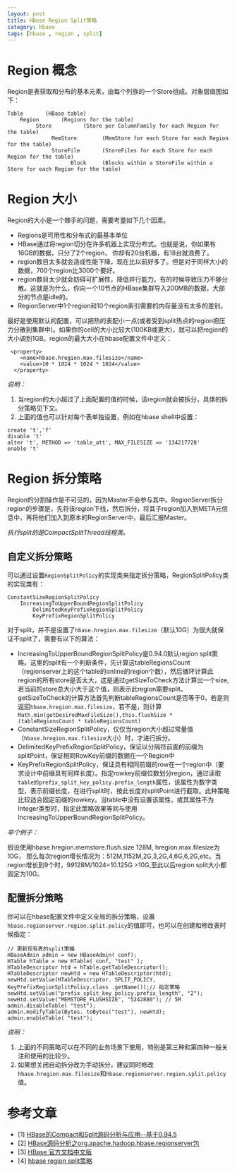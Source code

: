 ```yaml
---
layout: post
title: HBase Region Split策略
category: hbase
tags: [hbase , region , split]
---
```


# Region 概念

Region是表获取和分布的基本元素，由每个列族的一个Store组成。对象层级图如下：

```
Table       (HBase table)
    Region       (Regions for the table)
         Store          (Store per ColumnFamily for each Region for the table)
              MemStore        (MemStore for each Store for each Region for the table)
              StoreFile       (StoreFiles for each Store for each Region for the table)
                    Block     (Blocks within a StoreFile within a Store for each Region for the table)
```

# Region 大小

Region的大小是一个棘手的问题，需要考量如下几个因素。

- Regions是可用性和分布式的最基本单位
- HBase通过将region切分在许多机器上实现分布式。也就是说，你如果有16GB的数据，只分了2个region， 你却有20台机器，有18台就浪费了。
- region数目太多就会造成性能下降，现在比以前好多了。但是对于同样大小的数据，700个region比3000个要好。
- region数目太少就会妨碍可扩展性，降低并行能力。有的时候导致压力不够分散。这就是为什么，你向一个10节点的HBase集群导入200MB的数据，大部分的节点是idle的。
- RegionServer中1个region和10个region索引需要的内存量没有太多的差别。

<!-- more -->

最好是使用默认的配置，可以把热的表配小一点(或者受到split热点的region把压力分散到集群中)。如果你的cell的大小比较大(100KB或更大)，就可以把region的大小调到1GB。region的最大大小在hbase配置文件中定义：

```
 <property>
    <name>hbase.hregion.max.filesize</name>
    <value>10 * 1024 * 1024 * 1024</value>
  </property>
```

*说明：*

1. 当region的大小超过了上面配置的值的时候，该region就会被拆分，具体的拆分策略见下文。
2. 上面的值也可以针对每个表单独设置，例如在hbase shell中设置：

```
create 't','f'
disable 't'
alter 't', METHOD => 'table_att', MAX_FILESIZE => '134217728'
enable 't'
```

# Region 拆分策略

Region的分割操作是不可见的，因为Master不会参与其中。RegionServer拆分region的步骤是，先将该region下线，然后拆分，将其子region加入到META元信息中，再将他们加入到原本的RegionServer中，最后汇报Master。

*执行split的是CompactSplitThread线程类。*

## 自定义拆分策略

可以通过设置`RegionSplitPolicy`的实现类来指定拆分策略，RegionSplitPolicy类的实现类有：

```
ConstantSizeRegionSplitPolicy
	IncreasingToUpperBoundRegionSplitPolicy
		DelimitedKeyPrefixRegionSplitPolicy
		KeyPrefixRegionSplitPolicy
```

对于split，并不是设置了`hbase.hregion.max.filesize`（默认10G）为很大就保证不split了，需要有以下的算法：

- IncreasingToUpperBoundRegionSplitPolicy是0.94.0默认region split策略。这里的split有一个判断条件，先计算这tableRegionsCount（regionserver上的这个table的online的region个数），然后循环计算此region的所有store是否太大，这是通过getSizeToCheck方法计算出一个size,若当前的store总大小大于这个值，则表示此region需要split。getSizeToCheck的计算方法首先判断tableRegionsCount是否等于0，若是则返回`hbase.hregion.max.filesize`，若不是，则计算`Math.min(getDesiredMaxFileSize(),this.flushSize * (tableRegionsCount * tableRegionsCount)`
- ConstantSizeRegionSplitPolicy，仅仅当region大小超过常量值（`hbase.hregion.max.filesize`大小）时，才进行拆分。
- DelimitedKeyPrefixRegionSplitPolicy，保证以分隔符前面的前缀为splitPoint，保证相同RowKey前缀的数据在一个Region中
- KeyPrefixRegionSplitPolicy，保证具有相同前缀的row在一个region中（要求设计中前缀具有同样长度）。指定rowkey前缀位数划分region，通过读取`table的prefix_split_key_policy.prefix_length`属性，该属性为数字类型，表示前缀长度，在进行split时，按此长度对splitPoint进行截取。此种策略比较适合固定前缀的rowkey。当table中没有设置该属性，或其属性不为Integer类型时，指定此策略效果等同与使用IncreasingToUpperBoundRegionSplitPolicy。

*举个例子：*

假设使用hbase.hregion.memstore.flush.size 128M, hregion.max.filesize为10G， 那么每次region增长情况为：512M,1152M,2G,3,2G,4,6G,6,2G,etc。当region增长到9个时，9*9*128M/1024=10.125G >10G,至此以后region split大小都固定为10G。

## 配置拆分策略

你可以在hbase配置文件中定义全局的拆分策略，设置`hbase.regionserver.region.split.policy`的值即可，也可以在创建和修改表时候指定：

```
// 更新现有表的split策略
HBaseAdmin admin = new HBaseAdmin( conf);
HTable hTable = new HTable( conf, "test" );
HTableDescriptor htd = hTable.getTableDescriptor();
HTableDescriptor newHtd = new HTableDescriptor(htd);
newHtd.setValue(HTableDescriptor. SPLIT_POLICY, KeyPrefixRegionSplitPolicy.class .getName());// 指定策略
newHtd.setValue("prefix_split_key_policy.prefix_length", "2");
newHtd.setValue("MEMSTORE_FLUSHSIZE", "5242880"); // 5M
admin.disableTable( "test");
admin.modifyTable(Bytes. toBytes("test"), newHtd);
admin.enableTable( "test");
```

*说明：*

1. 上面的不同策略可以在不同的业务场景下使用，特别是第三种和第四种一般关注和使用的比较少。
2. 如果想关闭自动拆分改为手动拆分，建议同时修改`hbase.hregion.max.filesize`和`hbase.regionserver.region.split.policy`值。


# 参考文章

- [1] [HBase的Compact和Split源码分析与应用--基于0.94.5](http://blog.csdn.net/doliu6/article/details/13505319)
- [2] [HBase源码分析之org.apache.hadoop.hbase.regionserver包](http://blog.csdn.net/yangbutao/article/details/8930126)
- [3] [HBase 官方文档中文版](http://abloz.com/hbase/book.html)
- [4] [hbase region split策略](http://blog.toby941.sinaapp.com/hbase-region-split.html)
